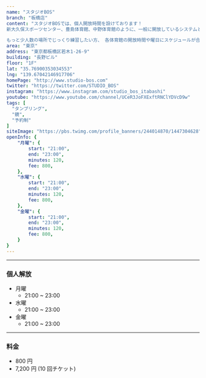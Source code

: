 ```yaml
---
name: "スタジオBOS"
branch: "板橋店"
content: "スタジオBOSでは、個人開放時間を設けております！
新大久保スポーツセンター、豊島体育館、中野体育館のように、一般に開放しているシステムと同じです。

もっと少人数の場所でじっくり練習したい方、 各体育館の開放時間や曜日にスケジュールが合わない方、 タンブリングバーンで練習してみたい方など是非ご利用下さい。"
area: "東京"
address: "東京都板橋区若木1-26-9"
building: "長野ビル"
floor: "1F"
lat: "35.76900353034553"
lng: "139.67042146917706"
homePage: "http://www.studio-bos.com"
twitter: "https://twitter.com/STUDIO_BOS"
instagram: "https://www.instagram.com/studio_bos_itabashi"
youtube: "https://www.youtube.com/channel/UCeR3JoFXExftRNClYDVcD9w"
tags: [
  "タンブリング",
  "鏡",
  "予約制"
]
siteImage: "https://pbs.twimg.com/profile_banners/244014870/1447304628"
openInfo: {
    "月曜": {
        start: "21:00",
        end: "23:00",
        minutes: 120,
        fee: 800,
    },
    "水曜": {
        start: "21:00",
        end: "23:00",
        minutes: 120,
        fee: 800,
    },
    "金曜": {
        start: "21:00",
        end: "23:00",
        minutes: 120,
        fee: 800,
    }
}
---
```


---

### 個人解放

- 月曜
  - 21:00 ~ 23:00
- 水曜
  - 21:00 ~ 23:00
- 金曜
  - 21:00 ~ 23:00

---

### 料金

- 800 円
- 7,200 円 (10 回チケット)
